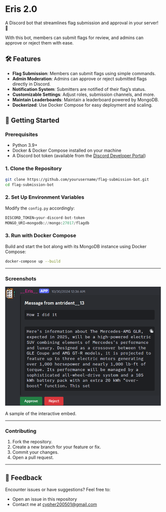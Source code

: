 # Eris 2.0

A Discord bot that streamlines flag submission and approval in your server! 🎌

With this bot, members can submit flags for review, and admins can approve or reject them with ease.

## 🛠️ **Features**

- **Flag Submission**: Members can submit flags using simple commands.
- **Admin Moderation**: Admins can approve or reject submitted flags directly in Discord.
- **Notification System**: Submitters are notified of their flag’s status.
- **Customizable Settings**: Adjust roles, submission channels, and more.
- **Maintain Leaderboards**: Maintain a leaderboard powered by MongoDB.
- **Dockerized**: Use Docker Compose for easy deployment and scaling.


## 🚀 Getting Started  

### Prerequisites  
- Python 3.9+  
- Docker & Docker Compose installed on your machine  
- A Discord bot token (available from the [Discord Developer Portal](https://discord.com/developers/applications))  

### 1. Clone the Repository  
```bash  
git clone https://github.com/yourusername/flag-submission-bot.git  
cd flag-submission-bot  
```  

### 2. Set Up Environment Variables  
Modify the `config.py` accordingly:  
```config.py  
DISCORD_TOKEN=your-discord-bot-token  
MONGO_URI=mongodb://mongo:27017/flagdb  
```  

### 3. Run with Docker Compose  
Build and start the bot along with its MongoDB instance using Docker Compose:  
```bash  
docker-compose up --build  
```

---

### Screenshots
![bottom text](https://raw.githubusercontent.com/Cypher042/Eris2.0/refs/heads/main/Screenshot%202024-12-03%20125605.png?raw=true)

A sample of the interactive embed.

---

### Contributing  
1. Fork the repository.  
2. Create a new branch for your feature or fix.  
3. Commit your changes.  
4. Open a pull request.  

---
## 💬 Feedback  

Encounter issues or have suggestions? Feel free to:  
- Open an issue in this repository  
- Contact me at cypher200501@gmail.com


